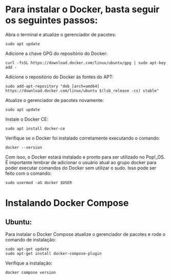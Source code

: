 # Para instalar o Docker, basta seguir os seguintes passos:

Abra o terminal e atualize o gerenciador de pacotes:

```
sudo apt update
```

Adicione a chave GPG do repositório do Docker:

```
curl -fsSL https://download.docker.com/linux/ubuntu/gpg | sudo apt-key add -
```

Adicione o repositório do Docker às fontes do APT:

```
sudo add-apt-repository "deb [arch=amd64] https://download.docker.com/linux/ubuntu $(lsb_release -cs) stable"
```

Atualize o gerenciador de pacotes novamente:

```
sudo apt update
```

Instale o Docker CE:

```
sudo apt install docker-ce
```

Verifique se o Docker foi instalado corretamente executando o comando:

```
docker --version
```

Com isso, o Docker estará instalado e pronto para ser utilizado no Pop!_OS. É importante lembrar de adicionar o usuário atual ao grupo docker para poder executar comandos do Docker sem utilizar o sudo. Isso pode ser feito com o comando:

```
sudo usermod -aG docker $USER
```

# Instalando Docker Compose

## Ubuntu:

Para instalar o Docker Compose atualize o gerenciador de pacotes e rode o comando de instalação:

```
sudo apt-get update
sudo apt-get install docker-compose-plugin
```

Verifique a instalação:

```
docker compose version
```
